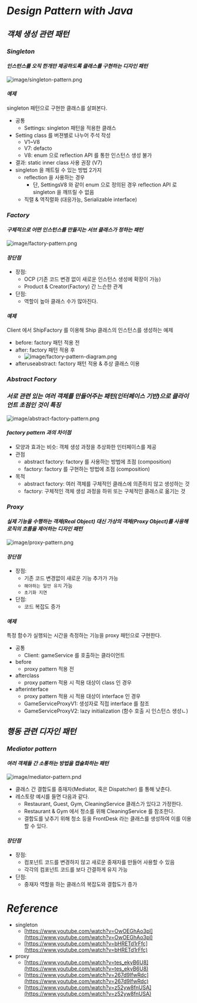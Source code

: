 # _Design Pattern with Java_

## _객체 생성 관련 패턴_
### _Singleton_
#### _인스턴스를 오직 한개만 제공하도록 클래스를 구현하는 디자인 패턴_

![image/singleton-pattern.png](image/singleton-pattern.png)

#### _예제_
singleton 패턴으로 구현한 클래스를 살펴본다. 
* 공통
  * Settings: singleton 패턴을 적용한 클래스
* Setting class 를 버젼별로 나누어 주석 작성
  * V1~V8
  * V7: defacto
  * V8: enum 으로 reflection API 를 통한 인스턴스 생성 불가
* 결과: static inner class 사용 권장 (V7)
* singleton 을 깨트릴 수 있는 방법 2가지
  * reflection 을 사용하는 경우
    * 단, SettingsV8 와 같이 enum 으로 정의된 경우 reflection API 로 singleton 을 깨뜨릴 수 없음
  * 직렬 & 역직렬화 (대응가능, Serializable interface)

### _Factory_
#### _구체적으로 어떤 인스턴스를 만들지는 서브 클래스가 정하는 패턴_

![image/factory-pattern.png](image/factory-pattern.png)

#### _장단점_

* 장점:
  * OCP (기존 코드 변경 없이 새로운 인스턴스 생성에 확장이 가능)
  * Product & Creator(Factory) 간 느슨한 관계
* 단점:
  * 역할이 높아 클래스 수가 많아진다.

#### _예제_
Client 에서 ShipFactory 를 이용해 Ship 클래스의 인스턴스를 생성하는 예제
* before: factory 패턴 적용 전
* after: factory 패턴 적용 후
  * ![image/factory-pattern-diagram.png](image/factory-pattern-diagram.png)
* afteruseabstract: factory 패턴 적용 & 추상 클래스 이용

### _Abstract Factory_
### _서로 관련 있는 여러 객체를 만들어주는 패턴(인터페이스 기반)으로 클라이언트 초점인 것이 특징_

![image/abstract-factory-pattern.png](image/abstract-factory-pattern.png)

#### _factory pattern 과의 차이점_
* 모양과 효과는 비슷: 객체 생성 과정을 추상화한 인터페이스를 제공
* 관점
  * abstract factory: factory 를 사용하는 방법에 초점 (composition)
  * factory: factory 를 구현하는 방법에 초점 (composition)
* 목적
  * abstract factory: 여러 객체를 구체적인 클래스에 의존하지 않고 생성하는 것
  * factory: 구체적인 객체 생성 과정을 하위 또는 구체적인 클래스로 옮기는 것


### _Proxy_
#### _실제 기능을 수행하는 객체(Real Object) 대신 가상의 객체(Proxy Object)를 사용해 로직의 흐름을 제어하는 디자인 패턴_

![image/proxy-pattern.png](image/proxy-pattern.png)

#### _장단점_

* 장점:
  * 기존 코드 변경없이 새로운 기능 추가가 가능
  * `해야하는 일만 유지` 가능
  * `초기화 지연`
* 단점:
  * 코드 복잡도 증가

#### _예제_

특정 함수가 실행되는 시간을 측정하는 기능을 proxy 패턴으로 구현한다.
* 공통
  * Client: gameService 를 호출하는 클라이언트
* before
  * proxy pattern 적용 전
* afterclass
  * proxy pattern 적용 시 적용 대상이 class 인 경우
* afterinterface
  * proxy pattern 적용 시 적용 대상이 interface 인 경우
  * GameServiceProxyV1: 생성자로 직접 interface 를 참조
  * GameServiceProxyV2: lazy initialization (함수 호출 시 인스턴스 생성ㄴ)

## _행동 관련 디자인 패턴_
### _Mediator pattern_
#### _여러 객체들 간 소통하는 방법을 캡슐화하는 패턴_

![image/mediator-pattern.pnd](image/mediator-pattern.png)
* 클래스 간 결합도를 중재자(Mediator, 혹은 Dispatcher) 를 통해 낮춘다.
* 레스토랑 예시를 들면 다음과 같다.
  * Restaurant, Guest, Gym, CleaningService 클래스가 있다고 가정한다.
  * Restaurant & Gym 에서 청소를 위해 CleaningService 를 참조한다.
  * 결합도를 낮추기 위해 청소 등을 FrontDesk 라는 클래스를 생성하여 이를 이용할 수 있다.

#### _장단점_
* 장점:
  * 컴포넌트 코드를 변경하지 않고 새로운 중재자를 만들어 사용할 수 있음 
  * 각각의 컴포넌트 코드를 보다 간결하게 유지 가능
* 단점:
  * 중재자 역할을 하는 클래스의 복잡도와 결합도가 증가

# _Reference_
* singleton
  * [https://www.youtube.com/watch?v=OwOEGhAo3pI](https://www.youtube.com/watch?v=OwOEGhAo3pI)
  * [https://www.youtube.com/watch?v=bHRETd1rFfc](https://www.youtube.com/watch?v=bHRETd1rFfc)
* proxy
  * [https://www.youtube.com/watch?v=tes_ekyB6U8](https://www.youtube.com/watch?v=tes_ekyB6U8)
  * [https://www.youtube.com/watch?v=267d9IfwRdc](https://www.youtube.com/watch?v=267d9IfwRdc)
  * [https://www.youtube.com/watch?v=z52yw8fnUSA](https://www.youtube.com/watch?v=z52yw8fnUSA)
